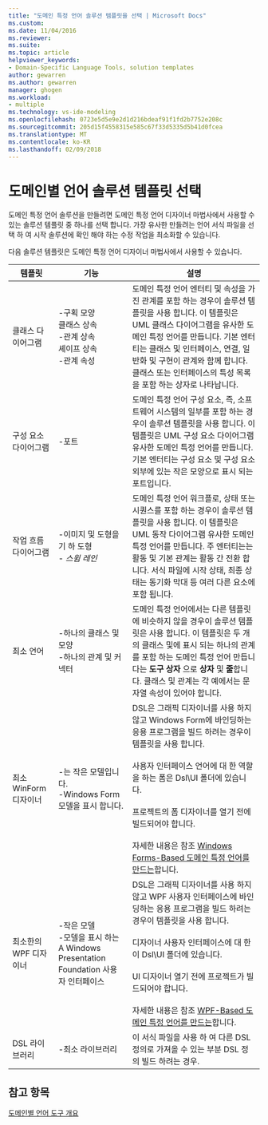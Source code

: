 ```yaml
---
title: "도메인 특정 언어 솔루션 템플릿을 선택 | Microsoft Docs"
ms.custom: 
ms.date: 11/04/2016
ms.reviewer: 
ms.suite: 
ms.topic: article
helpviewer_keywords:
- Domain-Specific Language Tools, solution templates
author: gewarren
ms.author: gewarren
manager: ghogen
ms.workload:
- multiple
ms.technology: vs-ide-modeling
ms.openlocfilehash: 0723e5d5e9e2d1d216bdeaf91f1fd2b7752e208c
ms.sourcegitcommit: 205d15f4558315e585c67f33d5335d5b41d0fcea
ms.translationtype: MT
ms.contentlocale: ko-KR
ms.lasthandoff: 02/09/2018
---
```

# <a name="choosing-a-domain-specific-language-solution-template"></a>도메인별 언어 솔루션 템플릿 선택
도메인 특정 언어 솔루션을 만들려면 도메인 특정 언어 디자이너 마법사에서 사용할 수 있는 솔루션 템플릿 중 하나를 선택 합니다. 가장 유사한 만들려는 언어 서식 파일을 선택 하 여 시작 솔루션에 확인 해야 하는 수정 작업을 최소화할 수 있습니다.  
  
 다음 솔루션 템플릿은 도메인 특정 언어 디자이너 마법사에서 사용할 수 있습니다.  
  
|템플릿|기능|설명|  
|--------------|--------------|-----------------|  
|클래스 다이어그램|-구획 모양<br />클래스 상속<br />-관계 상속<br />셰이프 상속<br />-관계 속성|도메인 특정 언어 엔터티 및 속성을 가진 관계를 포함 하는 경우이 솔루션 템플릿을 사용 합니다. 이 템플릿은 UML 클래스 다이어그램을 유사한 도메인 특정 언어를 만듭니다. 기본 엔터티는 클래스 및 인터페이스, 연결, 일반화 및 구현이 관계와 함께 합니다. 클래스 또는 인터페이스의 특성 목록을 포함 하는 상자로 나타납니다.|  
|구성 요소 다이어그램|-포트|도메인 특정 언어 구성 요소, 즉, 소프트웨어 시스템의 일부를 포함 하는 경우이 솔루션 템플릿을 사용 합니다. 이 템플릿은 UML 구성 요소 다이어그램 유사한 도메인 특정 언어를 만듭니다. 기본 엔터티는 구성 요소 및 구성 요소 외부에 있는 작은 모양으로 표시 되는 포트입니다.|  
|작업 흐름 다이어그램|-이미지 및 도형을 기 하 도형<br />-   *스윔 레인*|도메인 특정 언어 워크플로, 상태 또는 시퀀스를 포함 하는 경우이 솔루션 템플릿을 사용 합니다. 이 템플릿은 UML 동작 다이어그램 유사한 도메인 특정 언어를 만듭니다. 주 엔터티는는 활동 및 기본 관계는 활동 간 전환 합니다. 서식 파일에 시작 상태, 최종 상태는 동기화 막대 등 여러 다른 요소에 포함 됩니다.|  
|최소 언어|-하나의 클래스 및 모양<br />-하나의 관계 및 커넥터|도메인 특정 언어에서는 다른 템플릿에 비슷하지 않을 경우이 솔루션 템플릿은 사용 합니다. 이 템플릿은 두 개의 클래스 및에 표시 되는 하나의 관계를 포함 하는 도메인 특정 언어 만듭니다는 **도구 상자** 으로 **상자** 및 **줄**합니다. 클래스 및 관계는 각 예에서는 문자열 속성이 있어야 합니다.|  
|최소 WinForm 디자이너|-는 작은 모델입니다.<br />-Windows Form 모델을 표시 합니다.|DSL은 그래픽 디자이너를 사용 하지 않고 Windows Form에 바인딩하는 응용 프로그램을 빌드 하려는 경우이 템플릿을 사용 합니다.<br /><br /> 사용자 인터페이스 언어에 대 한 역할을 하는 폼은 Dsl\UI 폴더에 있습니다.<br /><br /> 프로젝트의 폼 디자이너를 열기 전에 빌드되어야 합니다.<br /><br /> 자세한 내용은 참조 [Windows Forms-Based 도메인 특정 언어를 만드는](../modeling/creating-a-windows-forms-based-domain-specific-language.md)합니다.|  
|최소한의 WPF 디자이너|-작은 모델<br />-모델을 표시 하는 A Windows Presentation Foundation 사용자 인터페이스|DSL은 그래픽 디자이너를 사용 하지 않고 WPF 사용자 인터페이스에 바인딩하는 응용 프로그램을 빌드 하려는 경우이 템플릿을 사용 합니다.<br /><br /> 디자이너 사용자 인터페이스에 대 한이 Dsl\UI 폴더에 있습니다.<br /><br /> UI 디자이너 열기 전에 프로젝트가 빌드되어야 합니다.<br /><br /> 자세한 내용은 참조 [WPF-Based 도메인 특정 언어를 만드는](../modeling/creating-a-wpf-based-domain-specific-language.md)합니다.|  
|DSL 라이브러리|-최소 라이브러리|이 서식 파일을 사용 하 여 다른 DSL 정의로 가져올 수 있는 부분 DSL 정의 빌드 하려는 경우.|  
  
## <a name="see-also"></a>참고 항목  
 [도메인별 언어 도구 개요](../modeling/overview-of-domain-specific-language-tools.md)
